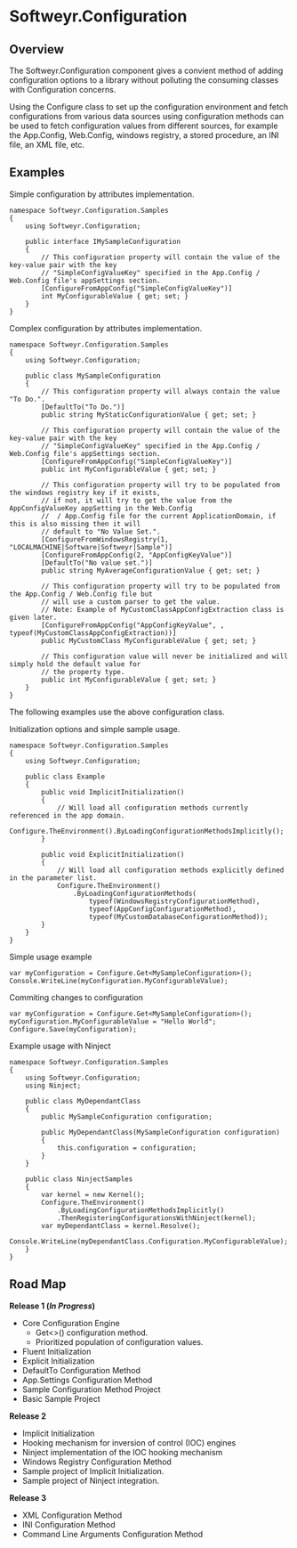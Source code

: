 Softweyr.Configuration
======================

Overview
--------

The Softweyr.Configuration component gives a convient method of adding configuration options to a
library without polluting the consuming classes with Configuration concerns.

Using the Configure class to set up the configuration environment and fetch configurations from
various data sources using configuration methods can be used to fetch configuration values from
different sources, for example the App.Config, Web.Config, windows registry, a stored procedure,
an INI file, an XML file, etc.

Examples
--------

Simple configuration by attributes implementation.

<pre><code>namespace Softweyr.Configuration.Samples
{
    using Softweyr.Configuration;

    public interface IMySampleConfiguration
    {
        // This configuration property will contain the value of the key-value pair with the key
        // "SimpleConfigValueKey" specified in the App.Config / Web.Config file's appSettings section.
        [ConfigureFromAppConfig("SimpleConfigValueKey")]
        int MyConfigurableValue { get; set; }
    }
}</code></pre>

Complex configuration by attributes implementation.

<pre><code>namespace Softweyr.Configuration.Samples
{
    using Softweyr.Configuration;

    public class MySampleConfiguration
    {
        // This configuration property will always contain the value "To Do.".
        [DefaultTo("To Do.")]
        public string MyStaticConfigurationValue { get; set; }

        // This configuration property will contain the value of the key-value pair with the key
        // "SimpleConfigValueKey" specified in the App.Config / Web.Config file's appSettings section.
        [ConfigureFromAppConfig("SimpleConfigValueKey")]
        public int MyConfigurableValue { get; set; }

        // This configuration property will try to be populated from the windows registry key if it exists,
        // if not, it will try to get the value from the AppConfigValueKey appSetting in the Web.Config
        //  / App.Config file for the current ApplicationDomain, if this is also missing then it will
        // default to "No Value Set.".
        [ConfigureFromWindowsRegistry(1, "LOCALMACHINE|Software|Softweyr|Sample")]
        [ConfigureFromAppConfig(2, "AppConfigKeyValue")]
        [DefaultTo("No value set.")]
        public string MyAverageConfigurationValue { get; set; }
        
        // This configuration property will try to be populated from the App.Config / Web.Config file but
        // will use a custom parser to get the value.
        // Note: Example of MyCustomClassAppConfigExtraction class is given later.
        [ConfigureFromAppConfig("AppConfigKeyValue", , typeof(MyCustomClassAppConfigExtraction))]
        public MyCustomClass MyConfigurableValue { get; set; }
        
        // This configuration value will never be initialized and will simply hold the default value for
        // the property type.
        public int MyConfigurableValue { get; set; }
    }
}</code></pre>

The following examples use the above configuration class.

Initialization options and simple sample usage.

<pre><code>namespace Softweyr.Configuration.Samples
{
    using Softweyr.Configuration;

    public class Example
    {
        public void ImplicitInitialization()
        {
            // Will load all configuration methods currently referenced in the app domain.
            Configure.TheEnvironment().ByLoadingConfigurationMethodsImplicitly();
        }
    
        public void ExplicitInitialization()
        {
            // Will load all configuration methods explicitly defined in the parameter list.
            Configure.TheEnvironment()
                .ByLoadingConfigurationMethods(
                    typeof(WindowsRegistryConfigurationMethod),
                    typeof(AppConfigConfigurationMethod),
                    typeof(MyCustomDatabaseConfigurationMethod));
        }
    }
}</code></pre>

Simple usage example

<pre><code>var myConfiguration = Configure.Get&lt;MySampleConfiguration&gt;();
Console.WriteLine(myConfiguration.MyConfigurableValue);</code></pre>

Commiting changes to configuration

<pre><code>var myConfiguration = Configure.Get&lt;MySampleConfiguration&gt;();
myConfiguration.MyConfigurableValue = "Hello World";
Configure.Save(myConfiguration);
</code></pre>

Example usage with Ninject

<pre><code>namespace Softweyr.Configuration.Samples
{
    using Softweyr.Configuration;
    using Ninject;
    
    public class MyDependantClass
    {
        public MySampleConfiguration configuration;
    
        public MyDependantClass(MySampleConfiguration configuration)
        {
            this.configuration = configuration;
        }
    }
    
    public class NinjectSamples
    {
        var kernel = new Kernel();
        Configure.TheEnvironment()
            .ByLoadingConfigurationMethodsImplicitly()
            .ThenRegisteringConfigurationsWithNinject(kernel);
        var myDependantClass = kernel.Resolve<MyDependantClass>();
        Console.WriteLine(myDependantClass.Configuration.MyConfigurableValue);
    }
}</code></pre>

Road Map
--------

<strong>Release 1 (<i>In Progress</i>)</strong>
* Core Configuration Engine
    * Get<>() configuration method.
    * Prioritized population of configuration values.
* Fluent Initialization
* Explicit Initialization
* DefaultTo Configuration Method
* App.Settings Configuration Method
* Sample Configuration Method Project
* Basic Sample Project

<strong>Release 2</strong>
* Implicit Initialization
* Hooking mechanism for inversion of control (IOC) engines
* Ninject implementation of the IOC hooking mechanism
* Windows Registry Configuration Method
* Sample project of Implicit Initialization.
* Sample project of Ninject integration.

<strong>Release 3</strong>
* XML Configuration Method
* INI Configuration Method
* Command Line Arguments Configuration Method
